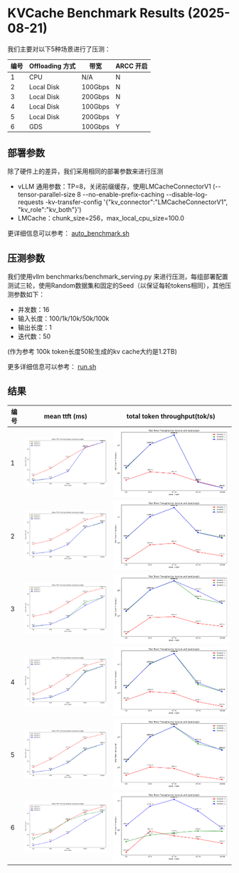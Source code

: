 # KVCache Benchmark Results (2025-08-21)

我们主要对以下5种场景进行了压测：

| 编号| Offloading 方式 |  带宽  |     ARCC 开启     |
| --- | ----------- | ----- | -------------------- |
| 1  |   CPU        |  N/A          |       N      |
| 2  |   Local Disk |  100Gbps      |       N      |
| 3  |   Local Disk |  200Gbps      |       N      |
| 4  |   Local Disk |  100Gbps      |       Y      |
| 5  |   Local Disk |  200Gbps      |       Y      |
| 6  |   GDS        |  100Gbps      |       Y      |

## 部署参数

除了硬件上的差异，我们采用相同的部署参数来进行压测

- vLLM 通用参数：TP=8，关闭前缀缓存，使用LMCacheConnectorV1 (--tensor-parallel-size 8 --no-enable-prefix-caching --disable-log-requests -kv-transfer-config '{\"kv_connector\":\"LMCacheConnectorV1\", \"kv_role\":\"kv_both\"}')
- LMCache：chunk_size=256，max_local_cpu_size=100.0 

更详细信息可以参考： [auto_benchmark.sh](../tools/auto_benchmark.sh)

## 压测参数

我们使用vllm benchmarks/benchmark_serving.py 来进行压测，每组部署配置测试三轮，使用Random数据集和固定的Seed（以保证每轮tokens相同），其他压测参数如下：

- 并发数：16
- 输入长度：100/1k/10k/50k/100k
- 输出长度：1
- 迭代数：50

(作为参考 100k token长度50轮生成的kv cache大约是1.2TB)

更多详细信息可以参考： [run.sh](../tools/run.sh)

## 结果

| 编号| mean ttft (ms) |  total token throughput(tok/s)     |
| --- | ----------- | -------------------- |
| 1  | ![cpu_benchmark_ttft.png](cpu_benchmark_ttft.png) | ![cpu_benchmark_throughput.png](cpu_benchmark_throughput.png) |
| 2  | ![400gbps_benchmark_ttft.png](400gbps_benchmark_ttft.png) | ![400gbps_benchmark_throughput.png](400gbps_benchmark_throughput.png) |
| 3  | ![800gbps_benchmark_ttft.png](800gbps_benchmark_ttft.png) | ![800gbps_benchmark_throughput.png](800gbps_benchmark_throughput.png) |
| 4  | ![400gbps_arcc_benchmark_ttft.png](400gbps_arcc_benchmark_ttft.png) | ![400gbps_arcc_benchmark_throughput.png](400gbps_arcc_benchmark_throughput.png) |
| 5  | ![800gbps_arcc_benchmark_ttft.png](800gbps_arcc_benchmark_ttft.png) | ![800gbps_arcc_benchmark_throughput.png](800gbps_arcc_benchmark_throughput.png) |
| 6  | ![gds_400gbps_benchmark_ttft.png](gds_400gbps_benchmark_ttft.png) | ![gds_400gbps_benchmark_throughput.png](gds_400gbps_benchmark_throughput.png) |